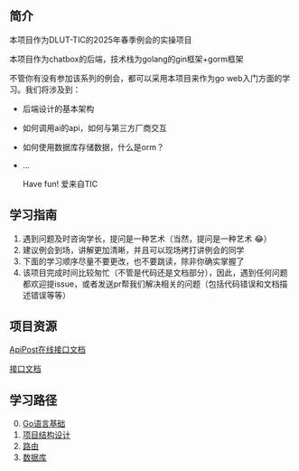 ##  简介

本项目作为DLUT-TIC的2025年春季例会的实操项目

本项目作为chatbox的后端，技术栈为golang的gin框架+gorm框架

不管你有没有参加该系列的例会，都可以采用本项目来作为go web入门方面的学习。我们将涉及到：

- 后端设计的基本架构
- 如何调用ai的api，如何与第三方厂商交互
- 如何使用数据库存储数据，什么是orm？
- ...
  
  Have fun! 爱来自TIC
## 学习指南

1. 遇到问题及时咨询学长，提问是一种艺术（当然，提问是一种艺术 😂）
2. 建议例会到场，讲解更加清晰，并且可以现场拷打讲例会的同学
3. 下面的学习顺序尽量不要更改，也不要跳读，除非你确实掌握了
4. 该项目完成时间比较匆忙（不管是代码还是文档部分），因此，遇到任何问题都欢迎提issue，或者发送pr帮我们解决相关的问题（包括代码错误和文档描述错误等等）
## 项目资源

[ApiPost在线接口文档](https://doc.apipost.net/docs/42989c3f8403000?locale=zh-cn)

[接口文档](./api-doc.md)
## 学习路径

0. [Go语言基础](./go语言基础.md) 
1. [项目结构设计](./项目结构设计.md)
2. [路由](路由.md)
3. [数据库](./数据库.md)